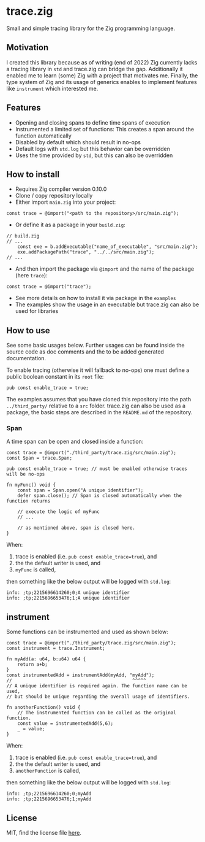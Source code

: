 # trace.zig

Small and simple tracing library for the Zig programming language.

## Motivation

I created this library because as of writing (end of 2022) Zig currently lacks a tracing library in `std` and trace.zig can bridge the gap. Additionally it enabled me to learn (some) Zig with a project that motivates me. Finally, the type system of Zig and its usage of generics enables to implement features like `instrument` which interested me.

## Features

* Opening and closing spans to define time spans of execution
* Instrumented a limited set of functions: This creates a span around the function automatically
* Disabled by default which should result in no-ops
* Default logs with `std.log` but this behavior can be overridden
* Uses the time provided by `std`, but this can also be overridden

## How to install

* Requires Zig compiler version 0.10.0
* Clone / copy repository locally
* Either import `main.zig` into your project:

```Zig
const trace = @import("<path to the repository>/src/main.zig");
```

* Or define it as a package in your `build.zig`:

```zig
// build.zig
// ...
    const exe = b.addExecutable("name_of_executable", "src/main.zig");
    exe.addPackagePath("trace", "../../src/main.zig");
// ...
```

* And then import the package via `@import` and the name of the package (here `trace`):

```zig
const trace = @import("trace");
```

* See more details on how to install it via package in the `examples`
* The examples show  the usage in an executable but trace.zig can also be used for libraries

## How to use

See some basic usages below. Further usages can be found inside the source code as doc comments and the to be added generated documentation.

To enable tracing (otherwise it will fallback to no-ops) one must define a public boolean constant in its `root` file:

```Zig
pub const enable_trace = true;
```

The examples assumes that you have cloned this repository into the path `../third_party/` relative to a `src` folder.
trace.zig can also be used as a package, the basic steps are described in the `README.md` of the repository.

### Span

A time span can be open and closed inside a function:

```Zig
const trace = @import("./third_party/trace.zig/src/main.zig");
const Span = trace.Span;

pub const enable_trace = true; // must be enabled otherwise traces will be no-ops

fn myFunc() void {
    const span = Span.open("A unique identifier");
    defer span.close(); // Span is closed automatically when the function returns

    // execute the logic of myFunc
    // ...

    // as mentioned above, span is closed here.
}
```

When:

1. trace is enabled (i.e. `pub const enable_trace=true`), and
2. the the default writer is used, and
3. `myFunc` is called,

then something like the below output will be logged with `std.log`:

```shell
info: ;tp;2215696614260;0;A unique identifier
info: ;tp;2215696653476;1;A unique identifier
```

## instrument

Some functions can be instrumented and used as shown below:

```Zig
const trace = @import("./third_party/trace.zig/src/main.zig");
const instrument = trace.Instrument;

fn myAdd(a: u64, b:u64) u64 {
    return a+b;
}
const instrumentedAdd = instrumentAdd(myAdd, "myAdd");
//                                            ^^^^^
// A unique identifier is required again. The function name can be used,
// but should be unique regarding the overall usage of identifiers.

fn anotherFunction() void {
    // The instrumented function can be called as the original function.
    const value = instrumentedAdd(5,6);
    _ = value;
}
```

When:

1. trace is enabled (i.e. `pub const enable_trace=true`), and
2. the the default writer is used, and
3. `anotherFunction` is called,

then something like the below output will be logged with `std.log`:

```shell
info: ;tp;2215696614260;0;myAdd
info: ;tp;2215696653476;1;myAdd
```

## License

MIT, find the license file [here](./LICENSE).
